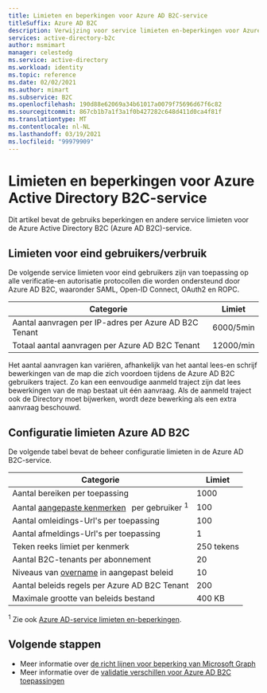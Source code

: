 ```yaml
---
title: Limieten en beperkingen voor Azure AD B2C-service
titleSuffix: Azure AD B2C
description: Verwijzing voor service limieten en-beperkingen voor Azure Active Directory B2C service.
services: active-directory-b2c
author: msmimart
manager: celestedg
ms.service: active-directory
ms.workload: identity
ms.topic: reference
ms.date: 02/02/2021
ms.author: mimart
ms.subservice: B2C
ms.openlocfilehash: 190d88e62069a34b61017a0079f75696d67f6c82
ms.sourcegitcommit: 867cb1b7a1f3a1f0b427282c648d411d0ca4f81f
ms.translationtype: MT
ms.contentlocale: nl-NL
ms.lasthandoff: 03/19/2021
ms.locfileid: "99979909"
---
```

# <a name="azure-active-directory-b2c-service-limits-and-restrictions"></a>Limieten en beperkingen voor Azure Active Directory B2C-service

Dit artikel bevat de gebruiks beperkingen en andere service limieten voor de Azure Active Directory B2C (Azure AD B2C)-service.

## <a name="end-userconsumption-related-limits"></a>Limieten voor eind gebruikers/verbruik

De volgende service limieten voor eind gebruikers zijn van toepassing op alle verificatie-en autorisatie protocollen die worden ondersteund door Azure AD B2C, waaronder SAML, Open-ID Connect, OAuth2 en ROPC.

|Categorie |Limiet    |
|---------|---------|
|Aantal aanvragen per IP-adres per Azure AD B2C Tenant       |6000/5min          |
|Totaal aantal aanvragen per Azure AD B2C Tenant     |12000/min          |

Het aantal aanvragen kan variëren, afhankelijk van het aantal lees-en schrijf bewerkingen van de map die zich voordoen tijdens de Azure AD B2C gebruikers traject. Zo kan een eenvoudige aanmeld traject zijn dat lees bewerkingen van de map bestaat uit één aanvraag. Als de aanmeld traject ook de Directory moet bijwerken, wordt deze bewerking als een extra aanvraag beschouwd.

## <a name="azure-ad-b2c-configuration-limits"></a>Configuratie limieten Azure AD B2C

De volgende tabel bevat de beheer configuratie limieten in de Azure AD B2C-service.

|Categorie  |Limiet  |
|---------|---------|
|Aantal bereiken per toepassing        |1000          |
|Aantal [aangepaste kenmerken](user-profile-attributes.md#extension-attributes)   per gebruiker <sup>1</sup>       |100         |
|Aantal omleidings-Url's per toepassing       |100         |
|Aantal afmeldings-Url's per toepassing        |1          |
|Teken reeks limiet per kenmerk      |250 tekens          |
|Aantal B2C-tenants per abonnement      |20         |
|Niveaus van [overname](custom-policy-overview.md#inheritance-model) in aangepast beleid     |10         |
|Aantal beleids regels per Azure AD B2C Tenant      |200          |
|Maximale grootte van beleids bestand      |400 KB          |

<sup>1</sup> Zie ook [Azure AD-service limieten en-beperkingen](../active-directory/enterprise-users/directory-service-limits-restrictions.md).

## <a name="next-steps"></a>Volgende stappen

- Meer informatie over [de richt lijnen voor beperking van Microsoft Graph](/graph/throttling) 
- Meer informatie over de [validatie verschillen voor Azure AD B2C toepassingen](../active-directory/develop/supported-accounts-validation.md)













